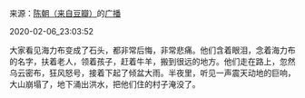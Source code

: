 来源：[陈朝（来自豆瓣）](https://www.douban.com/people/Quantum_Panda/)的[广播](https://www.douban.com/people/Quantum_Panda/status/2794887631/)


2020-02-06_23:03:52


大家看见海力布变成了石头，都非常后悔，非常悲痛。他们含着眼泪，念着海力布的名字，扶着老人，领着孩子，赶着牛羊，搬到很远的地方。他们走在路上，忽然乌云密布，狂风怒号，接着下起了倾盆大雨。半夜里，听见一声震天动地的巨响，大山崩塌了，地下涌出洪水，把他们住的村子淹没了。
